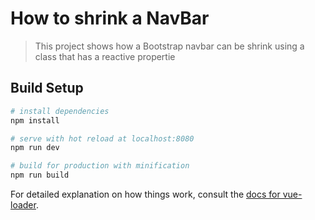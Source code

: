 
# How to shrink a NavBar 

> This project shows how a Bootstrap navbar can be shrink using a class that has a reactive propertie

## Build Setup

``` bash
# install dependencies
npm install

# serve with hot reload at localhost:8080
npm run dev

# build for production with minification
npm run build
```

For detailed explanation on how things work, consult the [docs for vue-loader](http://vuejs.github.io/vue-loader).
